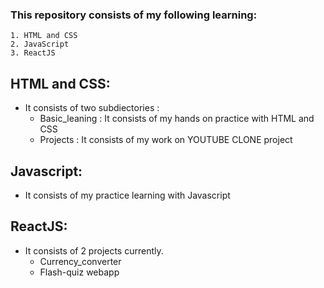### This repository consists of my following learning:
    1. HTML and CSS
    2. JavaScript
    3. ReactJS

## HTML and CSS:
- It consists of two subdiectories :
    * Basic_leaning : It consists of my hands on practice with HTML and CSS
    * Projects : It consists of my work on YOUTUBE CLONE project

## Javascript:
- It consists of my practice learning with Javascript

## ReactJS:
- It consists of 2 projects currently.
    * Currency_converter
    * Flash-quiz webapp
